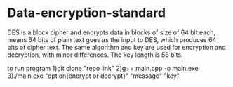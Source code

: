 # Data-encryption-standard

DES is a block cipher and encrypts data in blocks of size of 64 bit each, means 64 bits of plain text goes as the input to DES, which produces 64 bits of cipher text. The same algorithm and key are used for encryption and decryption, with minor differences. The key length is 56 bits.

to run program 
1)git clone "repo link"
2)g++ main.cpp -o main.exe
3)./main.exe "option{encrypt or decrypt}" "message" "key"
